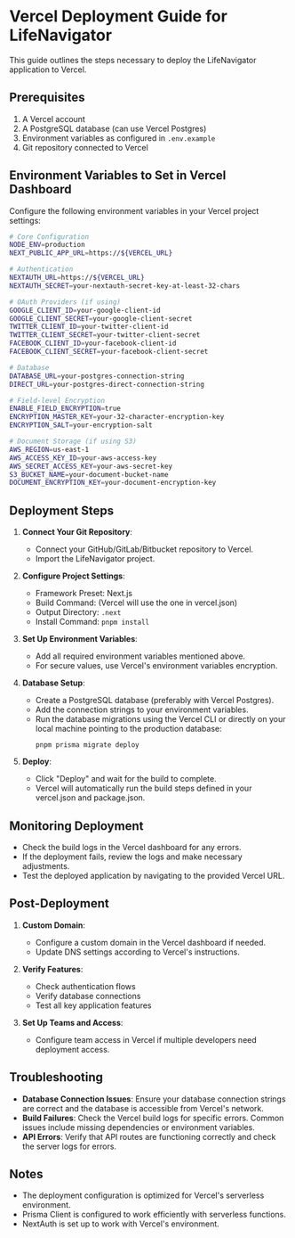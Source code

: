 # Vercel Deployment Guide for LifeNavigator

This guide outlines the steps necessary to deploy the LifeNavigator application to Vercel.

## Prerequisites

1. A Vercel account
2. A PostgreSQL database (can use Vercel Postgres)
3. Environment variables as configured in `.env.example`
4. Git repository connected to Vercel

## Environment Variables to Set in Vercel Dashboard

Configure the following environment variables in your Vercel project settings:

```bash
# Core Configuration
NODE_ENV=production
NEXT_PUBLIC_APP_URL=https://${VERCEL_URL}

# Authentication
NEXTAUTH_URL=https://${VERCEL_URL}
NEXTAUTH_SECRET=your-nextauth-secret-key-at-least-32-chars

# OAuth Providers (if using)
GOOGLE_CLIENT_ID=your-google-client-id
GOOGLE_CLIENT_SECRET=your-google-client-secret
TWITTER_CLIENT_ID=your-twitter-client-id
TWITTER_CLIENT_SECRET=your-twitter-client-secret
FACEBOOK_CLIENT_ID=your-facebook-client-id
FACEBOOK_CLIENT_SECRET=your-facebook-client-secret

# Database
DATABASE_URL=your-postgres-connection-string
DIRECT_URL=your-postgres-direct-connection-string

# Field-level Encryption
ENABLE_FIELD_ENCRYPTION=true
ENCRYPTION_MASTER_KEY=your-32-character-encryption-key
ENCRYPTION_SALT=your-encryption-salt

# Document Storage (if using S3)
AWS_REGION=us-east-1
AWS_ACCESS_KEY_ID=your-aws-access-key
AWS_SECRET_ACCESS_KEY=your-aws-secret-key
S3_BUCKET_NAME=your-document-bucket-name
DOCUMENT_ENCRYPTION_KEY=your-document-encryption-key
```

## Deployment Steps

1. **Connect Your Git Repository**:
   - Connect your GitHub/GitLab/Bitbucket repository to Vercel.
   - Import the LifeNavigator project.

2. **Configure Project Settings**:
   - Framework Preset: Next.js
   - Build Command: (Vercel will use the one in vercel.json)
   - Output Directory: `.next`
   - Install Command: `pnpm install`

3. **Set Up Environment Variables**:
   - Add all required environment variables mentioned above.
   - For secure values, use Vercel's environment variables encryption.

4. **Database Setup**:
   - Create a PostgreSQL database (preferably with Vercel Postgres).
   - Add the connection strings to your environment variables.
   - Run the database migrations using the Vercel CLI or directly on your local machine pointing to the production database:
     ```
     pnpm prisma migrate deploy
     ```

5. **Deploy**:
   - Click "Deploy" and wait for the build to complete.
   - Vercel will automatically run the build steps defined in your vercel.json and package.json.

## Monitoring Deployment

- Check the build logs in the Vercel dashboard for any errors.
- If the deployment fails, review the logs and make necessary adjustments.
- Test the deployed application by navigating to the provided Vercel URL.

## Post-Deployment

1. **Custom Domain**:
   - Configure a custom domain in the Vercel dashboard if needed.
   - Update DNS settings according to Vercel's instructions.

2. **Verify Features**:
   - Check authentication flows
   - Verify database connections
   - Test all key application features

3. **Set Up Teams and Access**:
   - Configure team access in Vercel if multiple developers need deployment access.

## Troubleshooting

- **Database Connection Issues**: Ensure your database connection strings are correct and the database is accessible from Vercel's network.
- **Build Failures**: Check the Vercel build logs for specific errors. Common issues include missing dependencies or environment variables.
- **API Errors**: Verify that API routes are functioning correctly and check the server logs for errors.

## Notes

- The deployment configuration is optimized for Vercel's serverless environment.
- Prisma Client is configured to work efficiently with serverless functions.
- NextAuth is set up to work with Vercel's environment.